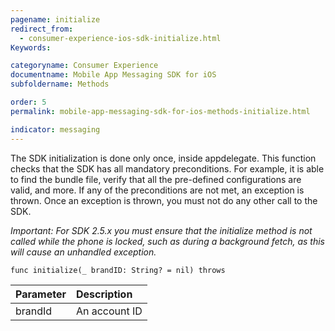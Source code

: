 ```yaml
---
pagename: initialize
redirect_from:
  - consumer-experience-ios-sdk-initialize.html
Keywords:

categoryname: Consumer Experience
documentname: Mobile App Messaging SDK for iOS
subfoldername: Methods

order: 5
permalink: mobile-app-messaging-sdk-for-ios-methods-initialize.html

indicator: messaging
---
```


The SDK initialization is done only once, inside appdelegate. This function checks that the SDK has all mandatory preconditions. For example, it is able to find the bundle file, verify that all the pre-defined configurations are valid, and more. If any of the preconditions are not met, an exception is thrown. Once an exception is thrown, you must not do any other call to the SDK.

*Important: For SDK 2.5.x you must ensure that the initialize method is not called while the phone is locked, such as during a background fetch, as this will cause an unhandled exception.*

`func initialize(_ brandID: String? = nil) throws`

| Parameter | Description |
| :--- | :--- |
| brandId | An account ID |
